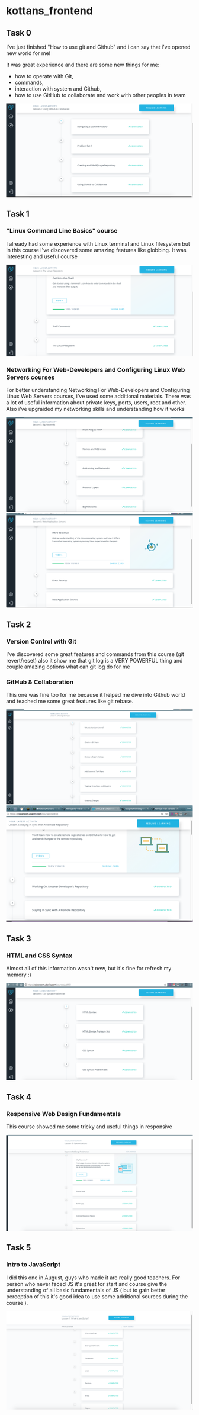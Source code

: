 # kottans_frontend

## Task 0
I've just finished "How to use git and Github" and i can say that i've opened new world for me!

It was great experience and there are some new things for me:
* how to operate with Git, 
* commands, 
* interaction with system and Github,
* how to use GitHub to collaborate and work with other peoples in team 

![Screenshot](task_0/How_to_use_git_and_Github.png)

## Task 1

### "Linux Command Line Basics" course

I already had some experience with Linux terminal and Linux filesystem but in this course i've discovered some amazing features like globbing. It was interesting and useful course

![Screenshot](task_1/Linux_Command_Line_Basics.png)

### Networking For Web-Developers and Configuring Linux Web Servers courses
For better understanding Networking For Web-Developers and Configuring Linux Web Servers courses, i've used some additional materials. There was a lot of useful information about private keys, ports, users, root and other. Also i've upgraided my networking skills and understanding how it works 

![Screenshot](task_1/Networking_for_Web_Developers.png)
![Screenshot](task_1/Configuring_Linux_Web_Servers.png)

## Task 2

### Version Control with Git
I've discovered some great features and commands from this course (git revert/reset) also it show me that git log is a VERY POWERFUL thing and couple amazing options what can git log do for me

### GitHub & Collaboration 
This one was fine too for me because it helped me dive into Github world and teached me some great features like git rebase.

![Screenshot](task_2/Version_Control_with_Git.png)
![Screenshot](task_2/GitHub_&_Collaboration.png)

## Task 3 

### HTML and CSS Syntax
Almost all of this information wasn't new, but it's fine for refresh my memory :)


![Screenshot](task_3/HTML-and-CSS-Syntax.png)

## Task 4

### Responsive Web Design Fundamentals
This course showed me some tricky and useful things in responsive 

![Screenshot](task_4/task4.png)

## Task 5

### Intro to JavaScript
I did this one in August, guys who made it are really good teachers. For person who never faced JS it's great for start and course give the understanding of all basic fundamentals of JS ( but to gain better perception of this it's good idea to use some additional sources during the course ).

![Screenshot](task_5/task5.png)

